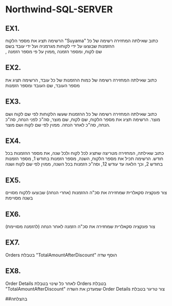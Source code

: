 # Northwind-SQL-SERVER

## EX1.

  הרשימה תציג את מספר הלקוח "Suyama" כתוב שאילתה המחזירה רשימה של כל ההזמנות שבוצעו על ידי לקוחות מגרמניה ועל ידי עובד בשם  
, שם לקוח, ומספר הזמנה ,ממוין על פי מספר הזמנה

## EX2.

כתוב שאילתה המחזירה רשימה של כמות ההזמנות של כל עובד,
הרשימה תציג את מספר העובד, שם העובד ומספר הזמנות

## EX3.

כתוב שאילתה המחזירה רשימה של כל ההזמנות שעשו הלקוחות לפי שם לקוח ושם מוצר.
הרשימה תציג את מספר הלקוח, שם לקוח, שם מוצר, סה"כ לפני הנחה, סה"כ הנחה, סה"כ לאחר הנחה.
ממוין לפי שם לקוח ושם מוצר.

## EX4.

כתוב שאילתה, המחזירה מטריצה שתציג לכל לקוח ולכל שנה, את מספר ההזמנות בכל חודש.
הרשימה תכיל את מספר הלקוח, השנה, מספר הזמנות בחודש 1, מספר הזמנות בחודש 2, וכך הלאה עד עודש 12,
וסה"כ הזמנות בכל השנה, ממוין לפי שם לקוח ושנה  

## EX5.

צור פונקציה סקאלרית שמחזירה את סכ"ה ההזמנות (אחרי הנחה) שבוצעו ללקוח מסויים בשנה מסויימת

## EX6.

צור פונקציה סקאלרית שמחזירה את סכ"ה הזמנה לאחר הנחה (להזמנה מסויימת)

## EX7.

Orders בטבלת "TotalAmountAfterDiscount" הוסף שדה 

## EX8.

Order Details לאחר כל שינוי בטבלת Orders בטבלת "TotalAmountAfterDiscount" שמעדכן את השדה Order Details צור טריגר בטבלת 




##בהצלחה
